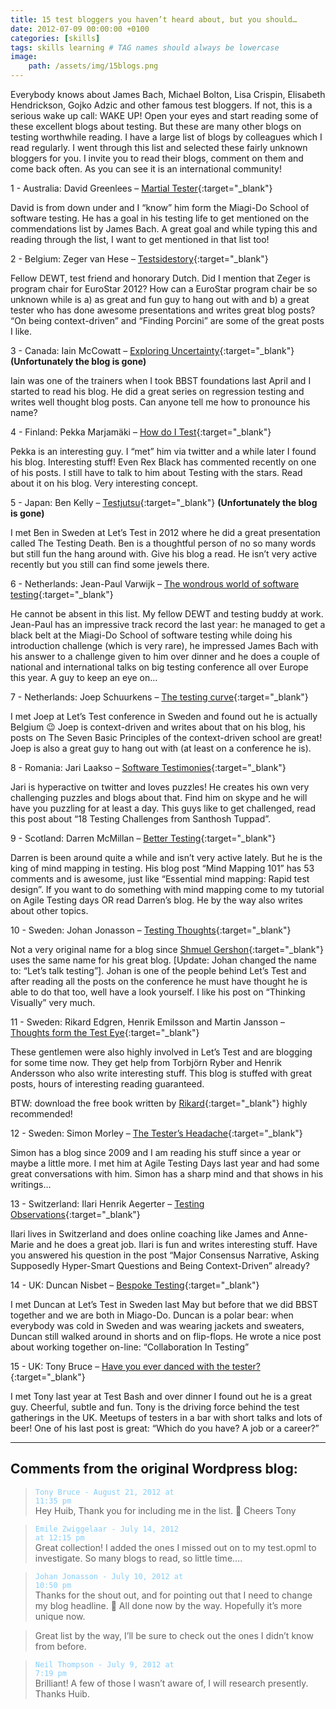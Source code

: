 ```yaml
---
title: 15 test bloggers you haven’t heard about, but you should…
date: 2012-07-09 00:00:00 +0100
categories: [skills]
tags: skills learning # TAG names should always be lowercase
image:
    path: /assets/img/15blogs.png
---
```


Everybody knows about James Bach, Michael Bolton, Lisa Crispin, Elisabeth Hendrickson, Gojko Adzic and other famous test bloggers. If not, this is a serious wake up call: WAKE UP! Open your eyes and start reading some of these excellent blogs about testing. But these are many other blogs on testing worthwhile reading. I have a large list of blogs by colleagues which I read regularly. I went through this list and selected these fairly unknown bloggers for you. I invite you to read their blogs, comment on them and come back often. As you can see it is an international community!

1 - Australia: David Greenlees – [Martial Tester](https://martialtester.wordpress.com/){:target="_blank"}

David is from down under and I “know” him form the Miagi-Do School of software testing. He has a goal in his testing life to get mentioned on the commendations list by James Bach. A great goal and while typing this and reading through the list, I want to get mentioned in that list too!

2 - Belgium: Zeger van Hese – [Testsidestory](https://testsidestory.com/){:target="_blank"}

Fellow DEWT, test friend and honorary Dutch. Did I mention that Zeger is program chair for EuroStar 2012? How can a EuroStar program chair be so unknown while is a) as great and fun guy to hang out with and b) a great tester who has done awesome presentations and writes great blog posts? “On being context-driven” and “Finding Porcini” are some of the great posts I like.

3 - Canada: Iain McCowatt – [Exploring Uncertainty](https://exploringuncertainty.com/blog/){:target="_blank"} **(Unfortunately the blog is gone)**

Iain was one of the trainers when I took BBST foundations last April and I started to read his blog. He did a great series on regression testing and writes well thought blog posts. Can anyone tell me how to pronounce his name?

4 - Finland: Pekka Marjamäki – [How do I Test](https://how-do-i-test.blogspot.com/){:target="_blank"}

Pekka is an interesting guy. I “met” him via twitter and a while later I found his blog. Interesting stuff! Even Rex Black has commented recently on one of his posts. I still have to talk to him about Testing with the stars. Read about it on his blog. Very interesting concept.

5 - Japan: Ben Kelly – [Testjutsu](https://testjutsu.com/){:target="_blank"} **(Unfortunately the blog is gone)**

I met Ben in Sweden at Let’s Test in 2012 where he did a great presentation called The Testing Death. Ben is a thoughtful person of no so many words but still fun the hang around with. Give his blog a read. He isn’t very active recently but you still can find some jewels there.

6 - Netherlands: Jean-Paul Varwijk – [The wondrous world of software testing](https://arborosa.org/){:target="_blank"}

He cannot be absent in this list. My fellow DEWT and testing buddy at work. Jean-Paul has an impressive track record the last year: he managed to get a black belt at the Miagi-Do School of software testing while doing his introduction challenge (which is very rare), he impressed James Bach with his answer to a challenge given to him over dinner and he does a couple of national and international talks on big testing conference all over Europe this year. A guy to keep an eye on…

7 - Netherlands: Joep Schuurkens – [The testing curve](https://smallsheds.garden/){:target="_blank"}

I met Joep at Let’s Test conference in Sweden and found out he is actually Belgium 😉 Joep is context-driven and writes about that on his blog, his posts on The Seven Basic Principles of the context-driven school are great! Joep is also a great guy to hang out with (at least on a conference he is).

8 - Romania: Jari Laakso – [Software Testimonies](https://jarilaakso.blogspot.com/){:target="_blank"}

Jari is hyperactive on twitter and loves puzzles! He creates his own very challenging puzzles and blogs about that. Find him on skype and he will have you puzzling for at least a day. This guys like to get challenged, read this post about “18 Testing Challenges from Santhosh Tuppad”.

9 - Scotland: Darren McMillan – [Better Testing](https://www.bettertesting.co.uk/content/){:target="_blank"}

Darren is been around quite a while and isn’t very active lately. But he is the king of mind mapping in testing. His blog post “Mind Mapping 101” has 53 comments and is awesome, just like “Essential mind mapping: Rapid test design”. If you want to do something with mind mapping come to my tutorial on Agile Testing days OR read Darren’s blog. He by the way also writes about other topics.

10 - Sweden: Johan Jonasson – [Testing Thoughts](https://blog.johanjonasson.com/){:target="_blank"}

Not a very original name for a blog since [Shmuel Gershon](https://testing.gershon.info/){:target="_blank"} uses the same name for his great blog. [Update: Johan changed the name to: “Let’s talk testing”]. Johan is one of the people behind Let’s Test and after reading all the posts on the conference he must have thought he is able to do that too, well have a look yourself. I like his post on “Thinking Visually” very much.

11 - Sweden: Rikard Edgren, Henrik Emilsson and Martin Jansson – [Thoughts form the Test Eye](https://thetesteye.com/blog/){:target="_blank"}

These gentlemen were also highly involved in Let’s Test and are blogging for some time now. They get help from Torbjörn Ryber and Henrik Andersson who also write interesting stuff. This blog is stuffed with great posts, hours of interesting reading guaranteed.

BTW: download the free book written by [Rikard](https://www.thetesteye.com/papers/TheLittleBlackBookOnTestDesign.pdf){:target="_blank"} highly recommended!

12 - Sweden: Simon Morley – [The Tester’s Headache](https://testers-headache.blogspot.com/){:target="_blank"}

Simon has a blog since 2009 and I am reading his stuff since a year or maybe a little more. I met him at Agile Testing Days last year and had some great conversations with him. Simon has a sharp mind and that shows in his writings…

13 - Switzerland: Ilari Henrik Aegerter – [Testing Observations](https://www.ilari.com/blog/){:target="_blank"}

Ilari lives in Switzerland and does online coaching like James and Anne-Marie and he does a great job. Ilari is fun and writes interesting stuff. Have you answered his question in the post “Major Consensus Narrative, Asking Supposedly Hyper-Smart Questions and Being Context-Driven” already?

14 - UK: Duncan Nisbet – [Bespoke Testing](https://www.duncannisbet.co.uk/blog){:target="_blank"}

I met Duncan at Let’s Test in Sweden last May but before that we did BBST together and we are both in Miago-Do. Duncan is a polar bear: when everybody was cold in Sweden and was wearing jackets and sweaters, Duncan still walked around in shorts and on flip-flops. He wrote a nice post about working together on-line: “Collaboration In Testing”

15 - UK: Tony Bruce – [Have you ever danced with the tester?](https://dancedwiththetester.blogspot.com/){:target="_blank"}

I met Tony last year at Test Bash and over dinner I found out he is a great guy. Cheerful, subtle and fun. Tony is the driving force behind the test gatherings in the UK. Meetups of testers in a bar with short talks and lots of beer! One of his last post is great: “Which do you have? A job or a career?”


---

## Comments from the original Wordpress blog:

><code style="color : lightskyblue">Tony Bruce - August 21, 2012 at 11:35 pm</code><br>
> Hey Huib,
> Thank you for including me in the list. 🙂
> Cheers
> Tony

><code style="color : lightskyblue">Emile Zwiggelaar - July 14, 2012 at 12:15 pm</code><br>
> Great collection! I added the ones I missed out on to my test.opml to investigate.
> So many blogs to read, so little time….

><code style="color : lightskyblue">Johan Jonasson - July 10, 2012 at 10:50 pm</code><br>
> Thanks for the shout out, and for pointing out that I need to change my blog headline. 🙂
All done now by the way. Hopefully it’s more unique now.

> Great list by the way, I’ll be sure to check out the ones I didn’t know from before.

><code style="color : lightskyblue">Neil Thompson - July 9, 2012 at 7:19 pm</code><br>
> Brilliant! A few of those I wasn’t aware of, I will research presently.
> Thanks Huib.